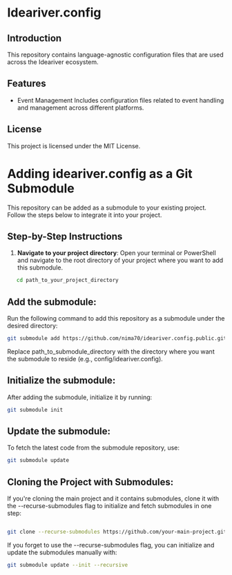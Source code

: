# Ideariver.config
## Introduction
This repository contains language-agnostic configuration files that are used across the Ideariver ecosystem.

## Features
- Event Management
Includes configuration files related to event handling and management across different platforms.

## License
This project is licensed under the MIT License.


# Adding ideariver.config as a Git Submodule

This repository can be added as a submodule to your existing project. Follow the steps below to integrate it into your project.

## Step-by-Step Instructions

1. **Navigate to your project directory**:
   Open your terminal or PowerShell and navigate to the root directory of your project where you want to add this submodule.

```bash
   cd path_to_your_project_directory
```
## Add the submodule:
Run the following command to add this repository as a submodule under the desired directory:

```bash
git submodule add https://github.com/nima70/ideariver.config.public.git path_to_submodule_directory
```
Replace path_to_submodule_directory with the directory where you want the submodule to reside (e.g., config/ideariver.config).

## Initialize the submodule: 
After adding the submodule, initialize it by running:

```bash
git submodule init
```
## Update the submodule: 
To fetch the latest code from the submodule repository, use:

```bash
git submodule update
```

## Cloning the Project with Submodules:
If you're cloning the main project and it contains submodules, clone it with the --recurse-submodules flag to initialize and fetch submodules in one step:

```bash

git clone --recurse-submodules https://github.com/your-main-project.git
```
If you forget to use the --recurse-submodules flag, you can initialize and update the submodules manually with:

```bash
git submodule update --init --recursive
```